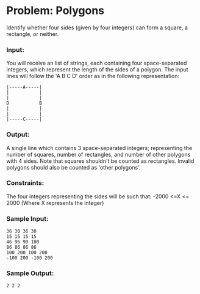 # Problem: Polygons

Identify whether four sides (given by four integers) can form a square, a rectangle, or neither.

### Input: 
You will receive an list of strings, each containing four space-separated integers, which represent the length of the sides of a polygon. The input lines will follow the 'A B C D' order as in the following representation:

```
|-----A-----|
|           |
|           |
D           B
|           |
|           |
|-----C-----|
```
### Output: 
A single line which contains 3 space-separated integers; representing the number of squares, number of rectangles, and number of other polygons with 4 sides. Note that squares shouldn't be counted as rectangles. Invalid polygons should also be counted as 'other polygons'.

### Constraints: 
The four integers representing the sides will be such that: -2000 <=X <= 2000 (Where X represents the integer)

### Sample Input:
```
36 30 36 30
15 15 15 15
46 96 90 100
86 86 86 86
100 200 100 200
-100 200 -100 200
```

### Sample Output: 
```
2 2 2
```
